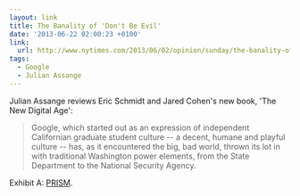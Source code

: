 ```yaml
---
layout: link
title: The Banality of 'Don't Be Evil'
date: '2013-06-22 02:00:23 +0100'
link:
  url: http://www.nytimes.com/2013/06/02/opinion/sunday/the-banality-of-googles-dont-be-evil.html
tags:
  - Google
  - Julian Assange
---
```

Julian Assange reviews Eric Schmidt and Jared Cohen's new book, 'The New Digital Age':

> Google, which started out as an expression of independent Californian graduate student culture -- a decent, humane and playful culture -- has, as it encountered the big, bad world, thrown its lot in with traditional Washington power elements, from the State Department to the National Security Agency.

Exhibit A: [PRISM][1].

[1]: http://www.theguardian.com/world/2013/jun/06/us-tech-giants-nsa-data
